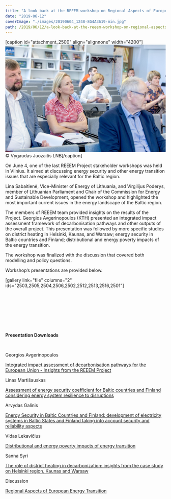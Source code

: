 ```yaml
---
title: "A look back at the REEEM workshop on Regional Aspects of European Energy Transition"
date: "2019-06-12"
coverImage: "./images/20190604_1248-8G4A3619-min.jpg"
path: /2019/06/12/a-look-back-at-the-reeem-workshop-on-regional-aspects-of-european-energy-transition/
---
```


\[caption id="attachment\_2500" align="alignnone" width="4200"\]![Workshop participants in Vilnius](./images/20190604_1248-8G4A3619-min.jpg) © Vygaudas Juozaitis LNB\[/caption\]

On June 4, one of the last REEEM Project stakeholder workshops was held in Vilnius. It aimed at discussing energy security and other energy transition issues that are especially relevant for the Baltic region.

Lina Sabaitienė, Vice-Minister of Energy of Lithuania, and Virgilijus Poderys, member of Lithuanian Parliament and Chair of the Commission for Energy and Sustainable Development, opened the workshop and highlighted the most important current issues in the energy landscape of the Baltic region.

The members of REEEM team provided insights on the results of the Project. Georgios Avgerinopoulos (KTH) presented an integrated impact assessment framework of decarbonisation pathways and other outputs of the overall project. This presentation was followed by more specific studies on district heating in Helsinki, Kaunas, and Warsaw; energy security in Baltic countries and Finland; distributional and energy poverty impacts of the energy transition.

The workshop was finalized with the discussion that covered both modelling and policy questions.

Workshop‘s presentations are provided below.

\[gallery link="file" columns="2" ids="2503,2505,2504,2506,2502,2512,2513,2516,2501"\]

 

 

 

 

**Presentation Downloads**

 

Georgios Avgerinopoulos

[Integrated impact assessment of decarbonisation pathways for the](http://www.reeem.org/wp-content/uploads/2019/06/Avgerinopoulos-min.pdf) [European Union - Insights from the REEEM Project](_wp_link_placeholder)

Linas Martišauskas

[Assessment of energy security coefficient for Baltic countries and Finland considering energy system resilience to disruptions](http://www.reeem.org/wp-content/uploads/2019/06/Martisauskas-min.pdf)

Arvydas Galinis

[Energy Security in Baltic Countries and Finland: development of electricity systems in Baltic States and Finland taking into account security and reliability aspects](http://www.reeem.org/wp-content/uploads/2019/06/Galinis-min.pdf)

Vidas Lekavičius

[Distributional and energy poverty impacts of energy transition](http://www.reeem.org/wp-content/uploads/2019/06/Lekavicius_REEEM-min.pdf)

Sanna Syri

[The role of district heating in decarbonization: insights from the case study on Helsinki region, Kaunas and Warsaw](http://www.reeem.org/wp-content/uploads/2019/06/Syri_DH_syri_Vilna_04062019-2-min.pdf)

Discussion

[Regional Aspects of European Energy Transition](http://www.reeem.org/wp-content/uploads/2019/06/Discussion_REEEM-min.pdf)
